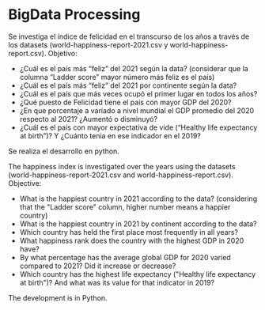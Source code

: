 # BigData Processing

Se investiga el índice de felicidad en el transcurso de los años a través de los datasets (world-happiness-report-2021.csv y world-happiness-report.csv).
Objetivo:
- ¿Cuál es el país más “feliz” del 2021 según la data? (considerar que la columna “Ladder score” mayor número más feliz es el país)
- ¿Cuál es el país más “feliz” del 2021 por continente según la data?
- ¿Cuál es el país que más veces ocupó el primer lugar en todos los años?
- ¿Qué puesto de Felicidad tiene el país con mayor GDP del 2020?
- ¿En que porcentaje a variado a nivel mundial el GDP promedio del 2020 respecto al 2021? ¿Aumentó o disminuyó?
- ¿Cuál es el país con mayor expectativa de vide (“Healthy life expectancy at birth”)? Y ¿Cuánto tenia en ese indicador en el 2019?

Se realiza el desarrollo en python.


The happiness index is investigated over the years using the datasets (world-happiness-report-2021.csv and world-happiness-report.csv).
Objective:
- What is the happiest country in 2021 according to the data? (considering that the "Ladder score" column, higher number means a happier country)
- What is the happiest country in 2021 by continent according to the data?
- Which country has held the first place most frequently in all years?
- What happiness rank does the country with the highest GDP in 2020 have?
- By what percentage has the average global GDP for 2020 varied compared to 2021? Did it increase or decrease?
- Which country has the highest life expectancy ("Healthy life expectancy at birth")? And what was its value for that indicator in 2019?

The development is in Python.
